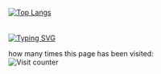 [![Top Langs](https://github-readme-stats.vercel.app/api/top-langs/?username=niither&theme=react&layout=compact)](https://github.com/anuraghazra/github-readme-stats)
<br><br><br>
[![Typing SVG](https://readme-typing-svg.herokuapp.com?font=Macondo&color=5BB0F7&lines=roses+are+red;violets+are+blue;unexpected+'%7B';on+line+32)](https://git.io/typing-svg)

how many times this page has been visited:<br>
![Visit counter](https://moe-counter.glitch.me/get/@:niitherGitHub?theme=3d-num)
